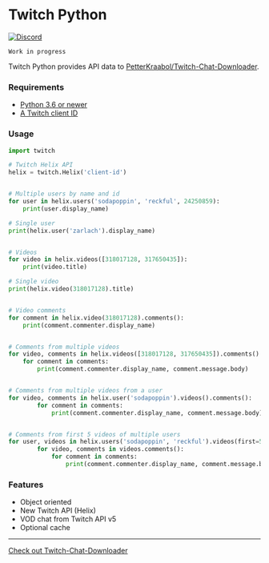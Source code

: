 # Twitch Python

[![Discord](https://user-images.githubusercontent.com/7288322/34471967-1df7808a-efbb-11e7-9088-ed0b04151291.png)](https://discord.gg/wZJFeXC)


`Work in progress`

Twitch Python provides API data to [PetterKraabol/Twitch-Chat-Downloader](https://github.com/PetterKraabol/Twitch-Chat-Downloader).

### Requirements

* [Python 3.6 or newer](https://www.python.org/downloads/)
* [A Twitch client ID](https://dev.twitch.tv/dashboard/apps)

### Usage

```python
import twitch

# Twitch Helix API
helix = twitch.Helix('client-id')


# Multiple users by name and id
for user in helix.users('sodapoppin', 'reckful', 24250859):
    print(user.display_name)

# Single user
print(helix.user('zarlach').display_name)


# Videos
for video in helix.videos([318017128, 317650435]):
    print(video.title)

# Single video
print(helix.video(318017128).title)


# Video comments
for comment in helix.video(318017128).comments():
    print(comment.commenter.display_name)


# Comments from multiple videos
for video, comments in helix.videos([318017128, 317650435]).comments():
    for comment in comments:
        print(comment.commenter.display_name, comment.message.body)


# Comments from multiple videos from a user
for video, comments in helix.user('sodapoppin').videos().comments():
        for comment in comments:
            print(comment.commenter.display_name, comment.message.body)


# Comments from first 5 videos of multiple users
for user, videos in helix.users('sodapoppin', 'reckful').videos(first=5):
        for video, comments in videos.comments():
            for comment in comments:
                print(comment.commenter.display_name, comment.message.body)

```

### Features
- Object oriented
- New Twitch API (Helix)
- VOD chat from Twitch API v5
- Optional cache

---

[Check out Twitch-Chat-Downloader](https://github.com/PetterKraabol/Twitch-Chat-Downloader)
